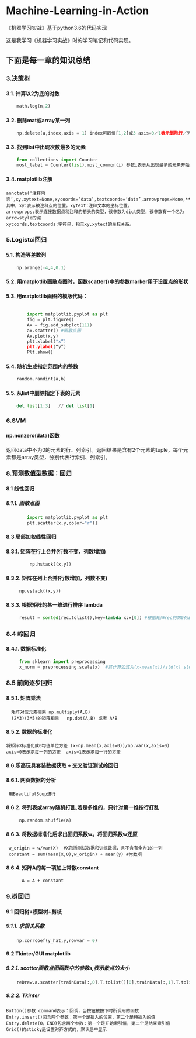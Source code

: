 # Machine-Learning-in-Action
《机器学习实战》基于python3.6的代码实现

这是我学习《机器学习实战》时的学习笔记和代码实现。

## 下面是每一章的知识总结
### 3.决策树
#### 3.1. 计算以2为底的对数 
```python
    math.log(n,2)
```
#### 3.2. 删除mat或array某一列  
```python
    np.delete(a,index,axis = 1) index可取值[1,2]或3 axis=0／1表示删除行／列
```
#### 3.3. 找到list中出现次数最多的元素 
```python
    from collections import Counter
    most_label = Counter(list).most_common(i) 参数i表示从出现最多的元素开始，取i个
```
#### 3.4. matplotlib注解
    annotate('注释内容’,xy,xytext=None,xycoords=‘data’,textcoords=‘data’,arrowprops=None,**kwargs)
    其中，xy:表示被注释点的位置。xytext:注释文本的坐标位置。 
    arrowprops:表示连接数据点和注释的箭头的类型，该参数为dict类型，该参数有一个名为arrowstyle的键
    xycoords,textcoords:字符串，指示xy,xytext的坐标关系。
    
### 5.Logistci回归
#### 5.1. 构造等差数列  
```python
    np.arange(-4,4,0.1)
```
#### 5.2. 用matplotlib画散点图时，函数scatter()中的参数marker用于设置点的形状
#### 5.3. 用matplotlib画图的模版代码：
```python
        
        import matplotlib.pyplot as plt
        fig = plt.figure()
        Ax = fig.add_subplot(111)
        ax.scatter() #画散点图
        Ax.plot(x,y)
        plt.xlabel("x”)
        plt.ylabel(“y”)
        Plt.show()  
```
#### 5.4. 随机生成指定范围内的整数 
```python
    random.randint(a,b)
```
#### 5.5. 从list中删除指定下表的元素  
```python
    del list[1:3]   // del list[1]
```
### 6.SVM
#### np.nonzero(data)函数
返回data中不为0的元素的行、列索引。返回结果是含有2个元素的tuple，每个元素都是array类型，分别代表行索引、列索引。

### 8.预测数值型数据：回归
#### 8.1 线性回归

##### 8.1.1. 画散点图
```python
        import matplotlib.pyplot as plt
        plt.scatter(x,y,color="r")]
```

#### 8.3 局部加权线性回归

#### 8.3.1. 矩阵在行上合并(行数不变，列数增加)
```python
         np.hstack((x,y))
```

#### 8.3.2. 矩阵在列上合并(行数增加，列数不变)
```python
     np.vstack((x,y))
```
#### 8.3.3. 根据矩阵的某一维进行排序 lambda
```python
     result = sorted(rec.tolist(),key=lambda x:x[0]) #根据矩阵rec的第0列进行排序  注意先将矩阵转为list
```


### 8.4 岭回归

#### 8.4.1. 数据标准化
```python
     from sklearn import preprocessing
     x_norm = preprocessing.scale(x)  #其计算公式为(x-mean(x))/std(x) std表示标准差
```

### 8.5 前向逐步回归

#### 8.5.1. 矩阵乘法
      矩阵对应元素相乘 np.multiply(A,B)
      (2*3)(3*5)的矩阵相乘   np.dot(A,B) 或者 A*B

#### 8.5.2. 数据的标准化  
    将矩阵X标准化成0均值单位方差 (x-np.mean(x,axis=0))/np.var(x,axis=0)   axis=0表示求每一列的方差  axis=1表示求每一行的方差


#### 8.6 乐高玩具套装数据获取 + 交叉验证测试岭回归

#### 8.6.1. 网页数据的分析
     用BeautifulSoup进行


#### 8.6.2. 将列表或array随机打乱,若是多维的，只针对第一维按行打乱 
```python
     np.random.shuffle(a) 
```
#### 8.6.3. 将数据标准化后求出回归系数w。将回归系数w还原
     w_origin = w/var(X)  #X包括测试数据和训练数据，且不含有全为1的一列
     constant = sum(mean(X,0),w_origin) + mean(y) #常数项

#### 8.6.4. 矩阵A的每一项加上常数constant
          A = A + constant
          
          


### 9.树回归
#### 9.1 回归树+模型树+剪枝

##### 9.1.1. 求相关系数
```python
    np.corrcoef(y_hat,y,rowvar = 0)
```
#### 9.2 Tkinter/GUI matplotlib

##### 9.2.1. scatter画散点图函数中的参数s,表示散点的大小
```python
    reDraw.a.scatter(trainData[:,0].T.tolist()[0],trainData[:,1].T.tolist()[0], s = 50)
```
##### 9.2.2. Tkinter
    Button()参数 command表示：回调，当按钮被按下时所调用的函数
    Entry.insert()包含两个参数：第一个是插入的位置，第二个是待插入的值
    Entry.delete(0，END)包含两个参数：第一个是开始索引值，第二个是结束索引值
    Grid()的sticky是设置对齐方式的，默认居中显示
    
    
